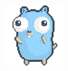 ![party gopher gif](https://raw.githubusercontent.com/jmhobbs/party-gopher/master/dancing-gopher.gif)
